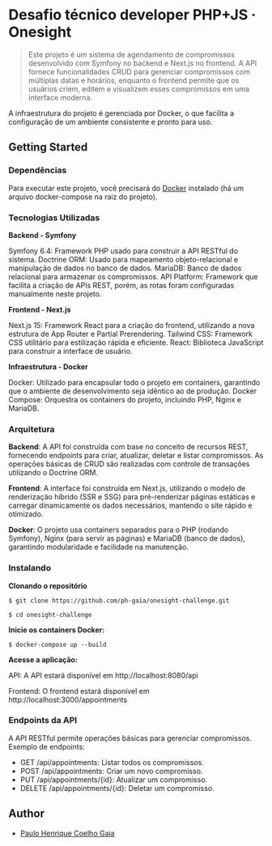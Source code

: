 # Desafio técnico developer PHP+JS &middot; Onesight
> Este projeto é um sistema de agendamento de compromissos desenvolvido com Symfony no backend e Next.js no frontend. A API fornece funcionalidades CRUD para gerenciar compromissos com múltiplas datas e horários, enquanto o frontend permite que os usuários criem, editem e visualizem esses compromissos em uma interface moderna.

A infraestrutura do projeto é gerenciada por Docker, o que facilita a configuração de um ambiente consistente e pronto para uso.

## Getting Started


### Dependências
Para executar este projeto, você precisará do [Docker](https://www.docker.com/) instalado (há um arquivo docker-compose na raiz do projeto).

### Tecnologias Utilizadas
**Backend - Symfony**

Symfony 6.4: Framework PHP usado para construir a API RESTful do sistema.
Doctrine ORM: Usado para mapeamento objeto-relacional e manipulação de dados no banco de dados.
MariaDB: Banco de dados relacional para armazenar os compromissos.
API Platform: Framework que facilita a criação de APIs REST, porém, as rotas foram configuradas manualmente neste projeto.

**Frontend - Next.js**

Next.js 15: Framework React para a criação do frontend, utilizando a nova estrutura de App Router e Partial Prerendering.
Tailwind CSS: Framework CSS utilitário para estilização rápida e eficiente.
React: Biblioteca JavaScript para construir a interface de usuário.

**Infraestrutura - Docker**

Docker: Utilizado para encapsular todo o projeto em containers, garantindo que o ambiente de desenvolvimento seja idêntico ao de produção.
Docker Compose: Orquestra os containers do projeto, incluindo PHP, Nginx e MariaDB.


### Arquitetura

**Backend**: A API foi construída com base no conceito de recursos REST, fornecendo endpoints para criar, atualizar, deletar e listar compromissos. As operações básicas de CRUD são realizadas com controle de transações utilizando o Doctrine ORM.

**Frontend**: A interface foi construída em Next.js, utilizando o modelo de renderização híbrido (SSR e SSG) para pré-renderizar páginas estáticas e carregar dinamicamente os dados necessários, mantendo o site rápido e otimizado.

**Docker**: O projeto usa containers separados para o PHP (rodando Symfony), Nginx (para servir as páginas) e MariaDB (banco de dados), garantindo modularidade e facilidade na manutenção.

### Instalando
**Clonando o repositório**
```shell
$ git clone https://github.com/ph-gaia/onesight-challenge.git

$ cd onesight-challenge
```
**Inicie os containers Docker:**
```
$ docker-compose up --build
```

**Acesse a aplicação:**

API: A API estará disponível em http://localhost:8080/api

Frontend: O frontend estará disponível em http://localhost:3000/appointments

### Endpoints da API

A API RESTful permite operações básicas para gerenciar compromissos. Exemplo de endpoints:

- GET /api/appointments: Listar todos os compromissos.
- POST /api/appointments: Criar um novo compromisso.
- PUT /api/appointments/{id}: Atualizar um compromisso.
- DELETE /api/appointments/{id}: Deletar um compromisso.

## Author
- [Paulo Henrique Coelho Gaia](https://www.linkedin.com/in/ph-gaia)